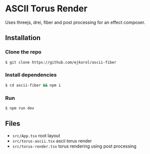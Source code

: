 # ASCII Torus Render

Uses threejs, drei, fiber and post processing for an effect composer.

## Installation

### Clone the repo

```bash
$ git clone https://github.com/ejkorol/ascii-fiber
```

### Install dependencies

```bash
$ cd ascii-fiber && npm i
```

### Run

```bash
$ npm run dev
```

## Files

- `src/App.tsx` root layout
- `src/torus-ascii.tsx` ascii torus render
- `src/torus-render.tsx` torus rendering using post processing
